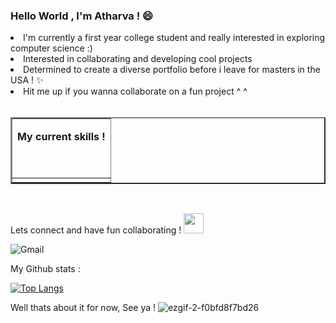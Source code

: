 ### Hello World , I'm Atharva ! 😄 

<li>I'm currently a first year college student and really interested in exploring computer science :)

<li>Interested in collaborating and developing cool projects

<li>Determined to create a diverse portfolio before i leave for masters in the USA ! ✨

<li>Hit me up if you wanna collaborate on a fun project ^ ^
<br>
<br>


<!-- <img src= "https://camo.githubusercontent.com/94be0a2e5be142925615e5821d97137a930d08fc154962ce43860f1957e6661e/68747470733a2f2f696d672e736869656c64732e696f2f62616467652f507974686f6e2d3337373641423f7374796c653d666f722d7468652d6261646765266c6f676f3d707974686f6e266c6f676f436f6c6f723d7768697465"> -->

<!-- <img src = "https://camo.githubusercontent.com/3e1012ffd12fb3c5a64eb49efb221ba71e9c84bb12f64b2a230351ae5a831da3/68747470733a2f2f696d672e736869656c64732e696f2f62616467652f432d3030353939433f7374796c653d666f722d7468652d6261646765266c6f676f3d63266c6f676f436f6c6f723d7768697465"> -->

<!-- <img src = "https://camo.githubusercontent.com/121f5000155889c0642b8a6b2a33a7f5fbe5c32d9133dac405ac269da15fcf94/68747470733a2f2f696d672e736869656c64732e696f2f62616467652f432532422532422d3030353939433f7374796c653d666f722d7468652d6261646765266c6f676f3d63253242253242266c6f676f436f6c6f723d7768697465"> -->

<!-- <img src = "https://camo.githubusercontent.com/d63d473e728e20a286d22bb2226a7bf45a2b9ac6c72c59c0e61e9730bfe4168c/68747470733a2f2f696d672e736869656c64732e696f2f62616467652f48544d4c352d4533344632363f7374796c653d666f722d7468652d6261646765266c6f676f3d68746d6c35266c6f676f436f6c6f723d7768697465"> -->

<table border="2" align="center">
<tbody><tr><td>
<p  dir="auto"><strong>My current skills ! </strong></p>
<!-- <p dir="auto"><strong>Skills</strong></p> -->
<p dir="auto"><a target="_blank" rel="noopener noreferrer" href="https://camo.githubusercontent.com/93c855ae825c1757f3426f05a05f4949d3b786c5b22d0edb53143a9e8f8499f6/68747470733a2f2f696d672e736869656c64732e696f2f62616467652f4a6176615363726970742d3332333333303f7374796c653d666f722d7468652d6261646765266c6f676f3d6a617661736372697074266c6f676f436f6c6f723d463744463145"><img src="https://camo.githubusercontent.com/93c855ae825c1757f3426f05a05f4949d3b786c5b22d0edb53143a9e8f8499f6/68747470733a2f2f696d672e736869656c64732e696f2f62616467652f4a6176615363726970742d3332333333303f7374796c653d666f722d7468652d6261646765266c6f676f3d6a617661736372697074266c6f676f436f6c6f723d463744463145" alt="" data-canonical-src="https://img.shields.io/badge/JavaScript-323330?style=for-the-badge&amp;logo=javascript&amp;logoColor=F7DF1E" style="max-width: 100%;"></a>
<a target="_blank" rel="noopener noreferrer" href="https://camo.githubusercontent.com/94be0a2e5be142925615e5821d97137a930d08fc154962ce43860f1957e6661e/68747470733a2f2f696d672e736869656c64732e696f2f62616467652f507974686f6e2d3337373641423f7374796c653d666f722d7468652d6261646765266c6f676f3d707974686f6e266c6f676f436f6c6f723d7768697465"><img src="https://camo.githubusercontent.com/94be0a2e5be142925615e5821d97137a930d08fc154962ce43860f1957e6661e/68747470733a2f2f696d672e736869656c64732e696f2f62616467652f507974686f6e2d3337373641423f7374796c653d666f722d7468652d6261646765266c6f676f3d707974686f6e266c6f676f436f6c6f723d7768697465" alt="" data-canonical-src="https://img.shields.io/badge/Python-3776AB?style=for-the-badge&amp;logo=python&amp;logoColor=white" style="max-width: 100%;"></a>
<a target="_blank" rel="noopener noreferrer" href="https://camo.githubusercontent.com/3e1012ffd12fb3c5a64eb49efb221ba71e9c84bb12f64b2a230351ae5a831da3/68747470733a2f2f696d672e736869656c64732e696f2f62616467652f432d3030353939433f7374796c653d666f722d7468652d6261646765266c6f676f3d63266c6f676f436f6c6f723d7768697465"><img src="https://camo.githubusercontent.com/3e1012ffd12fb3c5a64eb49efb221ba71e9c84bb12f64b2a230351ae5a831da3/68747470733a2f2f696d672e736869656c64732e696f2f62616467652f432d3030353939433f7374796c653d666f722d7468652d6261646765266c6f676f3d63266c6f676f436f6c6f723d7768697465" alt="" data-canonical-src="https://img.shields.io/badge/C-00599C?style=for-the-badge&amp;logo=c&amp;logoColor=white" style="max-width: 100%;"></a>
<a target="_blank" rel="noopener noreferrer" href="https://camo.githubusercontent.com/121f5000155889c0642b8a6b2a33a7f5fbe5c32d9133dac405ac269da15fcf94/68747470733a2f2f696d672e736869656c64732e696f2f62616467652f432532422532422d3030353939433f7374796c653d666f722d7468652d6261646765266c6f676f3d63253242253242266c6f676f436f6c6f723d7768697465"><img src="https://camo.githubusercontent.com/121f5000155889c0642b8a6b2a33a7f5fbe5c32d9133dac405ac269da15fcf94/68747470733a2f2f696d672e736869656c64732e696f2f62616467652f432532422532422d3030353939433f7374796c653d666f722d7468652d6261646765266c6f676f3d63253242253242266c6f676f436f6c6f723d7768697465" alt="" data-canonical-src="https://img.shields.io/badge/C%2B%2B-00599C?style=for-the-badge&amp;logo=c%2B%2B&amp;logoColor=white" style="max-width: 100%;"></a>
<!-- <a target="_blank" rel="noopener noreferrer" href="https://camo.githubusercontent.com/771cc18a712bf9edb0925a86164c34b0d803c4d9177dd4467eff7b777109c723/68747470733a2f2f696d672e736869656c64732e696f2f62616467652f4a6176612d4544384230303f7374796c653d666f722d7468652d6261646765266c6f676f3d6a617661266c6f676f436f6c6f723d7768697465"><img src="https://camo.githubusercontent.com/771cc18a712bf9edb0925a86164c34b0d803c4d9177dd4467eff7b777109c723/68747470733a2f2f696d672e736869656c64732e696f2f62616467652f4a6176612d4544384230303f7374796c653d666f722d7468652d6261646765266c6f676f3d6a617661266c6f676f436f6c6f723d7768697465" alt="" data-canonical-src="https://img.shields.io/badge/Java-ED8B00?style=for-the-badge&amp;logo=java&amp;logoColor=white" style="max-width: 100%;"></a> -->
<a target="_blank" rel="noopener noreferrer" href="https://camo.githubusercontent.com/d63d473e728e20a286d22bb2226a7bf45a2b9ac6c72c59c0e61e9730bfe4168c/68747470733a2f2f696d672e736869656c64732e696f2f62616467652f48544d4c352d4533344632363f7374796c653d666f722d7468652d6261646765266c6f676f3d68746d6c35266c6f676f436f6c6f723d7768697465"><img src="https://camo.githubusercontent.com/d63d473e728e20a286d22bb2226a7bf45a2b9ac6c72c59c0e61e9730bfe4168c/68747470733a2f2f696d672e736869656c64732e696f2f62616467652f48544d4c352d4533344632363f7374796c653d666f722d7468652d6261646765266c6f676f3d68746d6c35266c6f676f436f6c6f723d7768697465" alt="" data-canonical-src="https://img.shields.io/badge/HTML5-E34F26?style=for-the-badge&amp;logo=html5&amp;logoColor=white" style="max-width: 100%;"></a>
<a target="_blank" rel="noopener noreferrer" href="https://camo.githubusercontent.com/3a0f693cfa032ea4404e8e02d485599bd0d192282b921026e89d271aaa3d7565/68747470733a2f2f696d672e736869656c64732e696f2f62616467652f435353332d3135373242363f7374796c653d666f722d7468652d6261646765266c6f676f3d63737333266c6f676f436f6c6f723d7768697465"><img src="https://camo.githubusercontent.com/3a0f693cfa032ea4404e8e02d485599bd0d192282b921026e89d271aaa3d7565/68747470733a2f2f696d672e736869656c64732e696f2f62616467652f435353332d3135373242363f7374796c653d666f722d7468652d6261646765266c6f676f3d63737333266c6f676f436f6c6f723d7768697465" alt="" data-canonical-src="https://img.shields.io/badge/CSS3-1572B6?style=for-the-badge&amp;logo=css3&amp;logoColor=white" style="max-width: 100%;"></a>
<!-- <a target="_blank" rel="noopener noreferrer" href="https://camo.githubusercontent.com/87f8b4bfb89380f96a10d753be68a6d8d214160f908af4487557b20083ffc601/68747470733a2f2f696d672e736869656c64732e696f2f62616467652f4c615465582d3437413134313f7374796c653d666f722d7468652d6261646765266c6f676f3d4c61546558266c6f676f436f6c6f723d7768697465"><img src="https://camo.githubusercontent.com/87f8b4bfb89380f96a10d753be68a6d8d214160f908af4487557b20083ffc601/68747470733a2f2f696d672e736869656c64732e696f2f62616467652f4c615465582d3437413134313f7374796c653d666f722d7468652d6261646765266c6f676f3d4c61546558266c6f676f436f6c6f723d7768697465" alt="" data-canonical-src="https://img.shields.io/badge/LaTeX-47A141?style=for-the-badge&amp;logo=LaTeX&amp;logoColor=white" style="max-width: 100%;"></a> -->
<!-- <a target="_blank" rel="noopener noreferrer" href="https://camo.githubusercontent.com/510a057988cb5216f5d297ee202f6a08fa179798926cea28e95910f6b8ca5535/68747470733a2f2f696d672e736869656c64732e696f2f62616467652f4d61726b646f776e2d3030303030303f7374796c653d666f722d7468652d6261646765266c6f676f3d6d61726b646f776e266c6f676f436f6c6f723d7768697465"><img src="https://camo.githubusercontent.com/510a057988cb5216f5d297ee202f6a08fa179798926cea28e95910f6b8ca5535/68747470733a2f2f696d672e736869656c64732e696f2f62616467652f4d61726b646f776e2d3030303030303f7374796c653d666f722d7468652d6261646765266c6f676f3d6d61726b646f776e266c6f676f436f6c6f723d7768697465" alt="" data-canonical-src="https://img.shields.io/badge/Markdown-000000?style=for-the-badge&amp;logo=markdown&amp;logoColor=white" style="max-width: 100%;"></a></p> -->
<!-- <p dir="auto"><a target="_blank" rel="noopener noreferrer" href="https://camo.githubusercontent.com/a5f3a38969e58b9ae57b1b44f77a18f4635d4d55005e69f95b938f4c238d21a8/68747470733a2f2f696d672e736869656c64732e696f2f62616467652f4d41544c41422d696d61676525323070726f63657373696e672d79656c6c6f77677265656e"><img src="https://camo.githubusercontent.com/a5f3a38969e58b9ae57b1b44f77a18f4635d4d55005e69f95b938f4c238d21a8/68747470733a2f2f696d672e736869656c64732e696f2f62616467652f4d41544c41422d696d61676525323070726f63657373696e672d79656c6c6f77677265656e" alt="MATLAB" data-canonical-src="https://img.shields.io/badge/MATLAB-image%20processing-yellowgreen" style="max-width: 100%;"></a> -->
<!-- <a target="_blank" rel="noopener noreferrer" href="https://camo.githubusercontent.com/cae0fb9f011c63f229653470721aebabdc6d6dcd055e1a01fe785ab46cd3352d/68747470733a2f2f696d672e736869656c64732e696f2f62616467652f57332e4353532d526573706f6e736976652d627269676874677265656e"><img src="https://camo.githubusercontent.com/cae0fb9f011c63f229653470721aebabdc6d6dcd055e1a01fe785ab46cd3352d/68747470733a2f2f696d672e736869656c64732e696f2f62616467652f57332e4353532d526573706f6e736976652d627269676874677265656e" alt="" data-canonical-src="https://img.shields.io/badge/W3.CSS-Responsive-brightgreen" style="max-width: 100%;"></a></p> -->
  </td>
  </tr><tr>
  <td>
<!--    My Stack exchange stats- -->
<!-- <p dir="auto"><a href="https://stackexchange.com/users/18205358/aatmaj" rel="nofollow"><img src="https://camo.githubusercontent.com/0f070d668a915b66fcc8bd338233132ee2f04538bf493d0e9e4a1f994de82f6c/68747470733a2f2f737461636b65786368616e67652e636f6d2f75736572732f666c6169722f31383230353335382e706e67" width="208" align="center" height="58" alt="profile for Aatmaj on Stack Exchange, a network of free, community-driven Q&amp;A sites" title="profile for Aatmaj on Stack Exchange, a network of free, community-driven Q&amp;A sites" data-canonical-src="https://stackexchange.com/users/flair/18205358.png" style="max-width: 100%;"></a></p> -->
</td></tr></tbody></table>
<br>

Lets connect and have fun collaborating !         <img src="https://github.com/TheDudeThatCode/TheDudeThatCode/raw/master/Assets/Handshake.gif" height="32px" style="max-width: 100%;">

<img src="https://camo.githubusercontent.com/571384769c09e0c66b45e39b5be70f68f552db3e2b2311bc2064f0d4a9f5983b/68747470733a2f2f696d672e736869656c64732e696f2f62616467652f476d61696c2d4431343833363f7374796c653d666f722d7468652d6261646765266c6f676f3d676d61696c266c6f676f436f6c6f723d7768697465" alt="Gmail" data-canonical-src="https://img.shields.io/badge/Gmail-D14836?style=for-the-badge&amp;logo=gmail&amp;logoColor=white" style="max-width: 100%;">

My Github stats :

[![Top Langs](https://github-readme-stats.vercel.app/api/top-langs/?username=atharva100)](https://github.com/atharva100/github-readme-stats)

<!-- <img src="https://camo.githubusercontent.com/4a455e9816f0ca86af34d50babea6f23aacc5df73f03a5807143161461d158af/68747470733a2f2f6769746875622d726561646d652d73746174732e76657263656c2e6170702f6170692f746f702d6c616e67732f3f757365726e616d653d4161746d616a2d5a6570687972266c61796f75743d636f6d70616374" alt="Top Langs" data-canonical-src="https://github-readme-stats.vercel.app/api/top-langs/?username=atharva100&amp;layout=compact" style="max-width: 100%;"> -->

Well thats about it for now, See ya !   <img src="https://user-images.githubusercontent.com/83284294/124421267-b65b8100-dd7e-11eb-83a6-b3572a3ee21f.gif" alt="ezgif-2-f0bfd8f7bd26" style="max-width: 60%;">


<!--
**atharva100/atharva100** is a ✨ _special_ ✨ repository because its `README.md` (this file) appears on your GitHub profile.

Here are some ideas to get you started:

- 🔭 I’m currently working ...
- 🌱 I’m currently learning ...
- 👯 I’m looking to collaborate on ...
- 🤔 I’m looking for help with ...
- 💬 Ask me about ...
- 📫 How to reach me: ...
- 😄 Pronouns: ...
- ⚡ Fun fact: ...
-->
